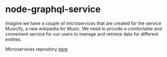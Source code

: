 # node-graphql-service

Imagine we have a couple of microservices that are created for the service Musicify, a new wikipedia for Music. We need to provide a comfortable and convenient service for our users to manage and retrieve data for different entities.

Microservices repository [here](https://github.com/YuliyaMinsk/node-graphql-microservices-to-task)
